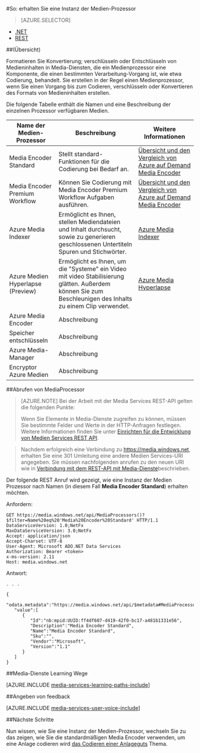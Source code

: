 <properties 
    pageTitle="So erstellen Sie einen Media-Prozessor | Microsoft Azure" 
    description="Informationen Sie zum Erstellen einer Medien Prozessorkomponente zum Codieren, Format zu konvertieren, verschlüsseln oder Entschlüsseln von Medieninhalten für Azure Media-Dienste." 
    services="media-services" 
    documentationCenter="" 
    authors="Juliako" 
    manager="erikre" 
    editor=""/>

<tags 
    ms.service="media-services" 
    ms.workload="media" 
    ms.tgt_pltfrm="na" 
    ms.devlang="na" 
    ms.topic="article" 
    ms.date="09/26/2016" 
    ms.author="juliako"/>


#<a name="how-to-get-a-media-processor-instance"></a>So: erhalten Sie eine Instanz der Medien-Prozessor


> [AZURE.SELECTOR]
- [.NET](media-services-get-media-processor.md)
- [REST](media-services-rest-get-media-processor.md)

##<a name="overview"></a>(Übersicht)

Formatieren Sie Konvertierung; verschlüsseln oder Entschlüsseln von Medieninhalten in Media-Diensten, die ein Medienprozessor eine Komponente, die einen bestimmten Verarbeitung-Vorgang ist, wie etwa Codierung, behandelt. Sie erstellen in der Regel einen Medienprozessor, wenn Sie einen Vorgang bis zum Codieren, verschlüsseln oder Konvertieren des Formats von Medieninhalten erstellen.

Die folgende Tabelle enthält die Namen und eine Beschreibung der einzelnen Prozessor verfügbaren Medien.

Name der Medien-Prozessor|Beschreibung|Weitere Informationen
---|---|---
Media Encoder Standard|Stellt standard-Funktionen für die Codierung bei Bedarf an. |[Übersicht und den Vergleich von Azure auf Demand Media Encoder](media-services-encode-asset.md)
Media Encoder Premium Workflow|Können Sie Codierung mit Media Encoder Premium Workflow Aufgaben ausführen.|[Übersicht und den Vergleich von Azure auf Demand Media Encoder](media-services-encode-asset.md)
Azure Media Indexer| Ermöglicht es Ihnen, stellen Mediendateien und Inhalt durchsucht, sowie zu generieren geschlossenen Untertiteln Spuren und Stichwörter.|[Azure Media Indexer](media-services-index-content.md)
Azure Medien Hyperlapse (Preview)|Ermöglicht es Ihnen, um die "Systeme" ein Video mit video Stabilisierung glätten. Außerdem können Sie zum Beschleunigen des Inhalts zu einem Clip verwendet.|[Azure Media Hyperlapse](media-services-hyperlapse-content.md)
Azure Media Encoder|Abschreibung
Speicher entschlüsseln| Abschreibung|
Azure Media-Manager|Abschreibung|
Encryptor Azure Medien|Abschreibung|

##<a name="get-mediaprocessor"></a>Abrufen von MediaProcessor

>[AZURE.NOTE] Bei der Arbeit mit der Media Services REST-API gelten die folgenden Punkte:
>
>Wenn Sie Elemente in Media-Dienste zugreifen zu können, müssen Sie bestimmte Felder und Werte in der HTTP-Anfragen festlegen. Weitere Informationen finden Sie unter [Einrichten für die Entwicklung von Medien Services REST API](media-services-rest-how-to-use.md).

>Nachdem erfolgreich eine Verbindung zu https://media.windows.net, erhalten Sie eine 301 Umleitung eine andere Medien Services-URI angegeben. Sie müssen nachfolgenden anrufen zu den neuen URI wie in [Verbindung mit dem REST-API mit Media-Dienste](media-services-rest-connect-programmatically.md)beschrieben. 


Der folgende REST Anruf wird gezeigt, wie eine Instanz der Medien Prozessor nach Namen (in diesem Fall **Media Encoder Standard**) erhalten möchten. 



    
Anfordern:

    GET https://media.windows.net/api/MediaProcessors()?$filter=Name%20eq%20'Media%20Encoder%20Standard' HTTP/1.1
    DataServiceVersion: 1.0;NetFx
    MaxDataServiceVersion: 3.0;NetFx
    Accept: application/json
    Accept-Charset: UTF-8
    User-Agent: Microsoft ADO.NET Data Services
    Authorization: Bearer <token>
    x-ms-version: 2.11
    Host: media.windows.net
    
Antwort:
        
    . . .
    
    {  
       "odata.metadata":"https://media.windows.net/api/$metadata#MediaProcessors",
       "value":[  
          {  
             "Id":"nb:mpid:UUID:ff4df607-d419-42f0-bc17-a481b1331e56",
             "Description":"Media Encoder Standard",
             "Name":"Media Encoder Standard",
             "Sku":"",
             "Vendor":"Microsoft",
             "Version":"1.1"
          }
       ]
    }


##<a name="media-services-learning-paths"></a>Media-Dienste Learning Wege

[AZURE.INCLUDE [media-services-learning-paths-include](../../includes/media-services-learning-paths-include.md)]

##<a name="provide-feedback"></a>Angeben von feedback

[AZURE.INCLUDE [media-services-user-voice-include](../../includes/media-services-user-voice-include.md)]


##<a name="next-steps"></a>Nächste Schritte

Nun wissen, wie Sie eine Instanz der Medien-Prozessor, wechseln Sie zu das zeigen, wie Sie die standardmäßigen Media Encoder verwenden, um eine Anlage codieren wird [das Codieren einer Anlageguts](media-services-rest-get-started.md) Thema.
